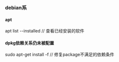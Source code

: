 ### debian系
#### apt
apt list --installed  // 查看已经安装的软件

#### dpkg依赖关系仍未被配置
sudo apt-get install -f    // 修复package不满足的依赖条件
